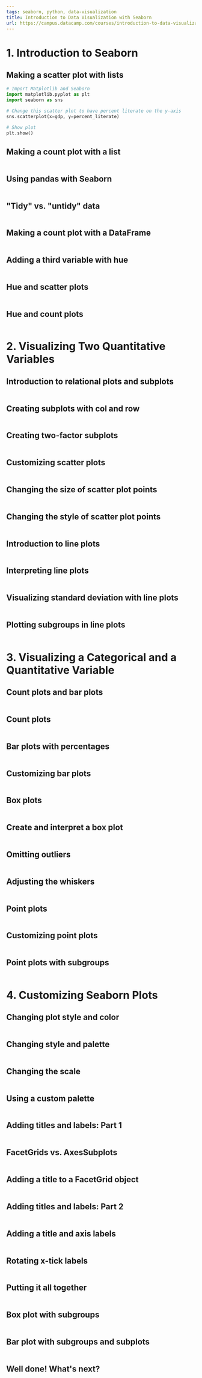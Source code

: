 ```yaml
---
tags: seaborn, python, data-visualization
title: Introduction to Data Visualization with Seaborn
url: https://campus.datacamp.com/courses/introduction-to-data-visualization-with-seaborn/
---
```


# 1. Introduction to Seaborn
## Making a scatter plot with lists
```python
# Import Matplotlib and Seaborn
import matplotlib.pyplot as plt
import seaborn as sns

# Change this scatter plot to have percent literate on the y-axis
sns.scatterplot(x=gdp, y=percent_literate)

# Show plot
plt.show()
```

## Making a count plot with a list
```python

```

## Using pandas with Seaborn
```python

```

## "Tidy" vs. "untidy" data
```python

```

## Making a count plot with a DataFrame
```python

```

## Adding a third variable with hue
```python

```

## Hue and scatter plots
```python

```

## Hue and count plots
```python

```




# 2. Visualizing Two Quantitative Variables
## Introduction to relational plots and subplots
```python

```

## Creating subplots with col and row
```python

```

## Creating two-factor subplots
```python

```

## Customizing scatter plots
```python

```

## Changing the size of scatter plot points
```python

```

## Changing the style of scatter plot points
```python

```

## Introduction to line plots
```python

```

## Interpreting line plots
```python

```

## Visualizing standard deviation with line plots
```python

```

## Plotting subgroups in line plots
```python

```




# 3. Visualizing a Categorical and a Quantitative Variable
## Count plots and bar plots
```python

```

## Count plots
```python

```

## Bar plots with percentages
```python

```

## Customizing bar plots
```python

```

## Box plots
```python

```

## Create and interpret a box plot
```python

```

## Omitting outliers
```python

```

## Adjusting the whiskers
```python

```

## Point plots
```python

```

## Customizing point plots
```python

```

## Point plots with subgroups
```python

```




# 4. Customizing Seaborn Plots
## Changing plot style and color
```python

```

## Changing style and palette
```python

```

## Changing the scale
```python

```

## Using a custom palette
```python

```

## Adding titles and labels: Part 1
```python

```

## FacetGrids vs. AxesSubplots
```python

```

## Adding a title to a FacetGrid object
```python

```

## Adding titles and labels: Part 2
```python

```

## Adding a title and axis labels
```python

```

## Rotating x-tick labels
```python

```

## Putting it all together
```python

```

## Box plot with subgroups
```python

```

## Bar plot with subgroups and subplots
```python

```

## Well done! What's next?
```python

```

